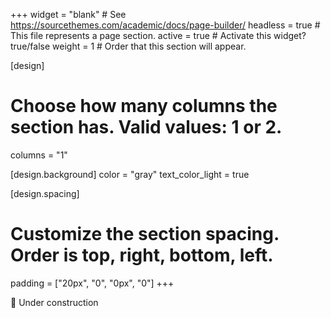 +++
widget = "blank"  # See https://sourcethemes.com/academic/docs/page-builder/
headless = true  # This file represents a page section.
active = true  # Activate this widget? true/false
weight = 1  # Order that this section will appear.

[design]
  # Choose how many columns the section has. Valid values: 1 or 2.
  columns = "1"

[design.background]
  color = "gray"
  text_color_light = true

[design.spacing]
  # Customize the section spacing. Order is top, right, bottom, left.
  padding = ["20px", "0", "0px", "0"]
+++

:construction: Under construction
